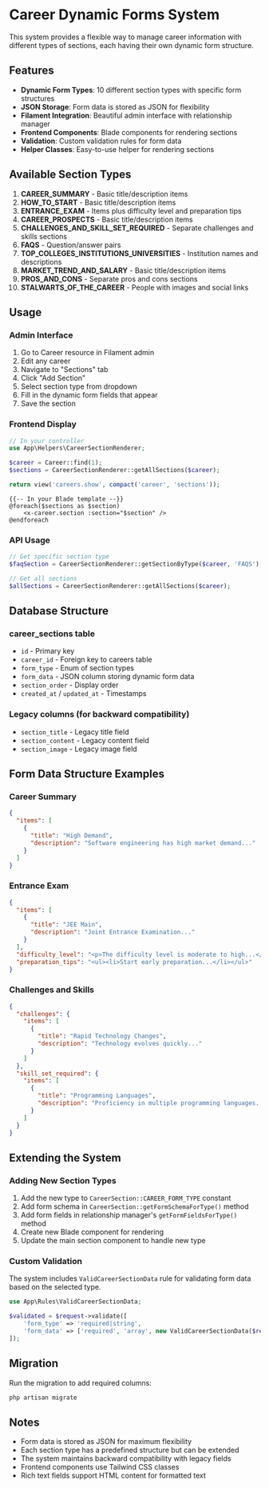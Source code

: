 # Career Dynamic Forms System

This system provides a flexible way to manage career information with different types of sections, each having their own dynamic form structure.

## Features

- **Dynamic Form Types**: 10 different section types with specific form structures
- **JSON Storage**: Form data is stored as JSON for flexibility
- **Filament Integration**: Beautiful admin interface with relationship manager
- **Frontend Components**: Blade components for rendering sections
- **Validation**: Custom validation rules for form data
- **Helper Classes**: Easy-to-use helper for rendering sections

## Available Section Types

1. **CAREER_SUMMARY** - Basic title/description items
2. **HOW_TO_START** - Basic title/description items
3. **ENTRANCE_EXAM** - Items plus difficulty level and preparation tips
4. **CAREER_PROSPECTS** - Basic title/description items
5. **CHALLENGES_AND_SKILL_SET_REQUIRED** - Separate challenges and skills sections
6. **FAQS** - Question/answer pairs
7. **TOP_COLLEGES_INSTITUTIONS_UNIVERSITIES** - Institution names and descriptions
8. **MARKET_TREND_AND_SALARY** - Basic title/description items
9. **PROS_AND_CONS** - Separate pros and cons sections
10. **STALWARTS_OF_THE_CAREER** - People with images and social links

## Usage

### Admin Interface

1. Go to Career resource in Filament admin
2. Edit any career
3. Navigate to "Sections" tab
4. Click "Add Section"
5. Select section type from dropdown
6. Fill in the dynamic form fields that appear
7. Save the section

### Frontend Display

```php
// In your controller
use App\Helpers\CareerSectionRenderer;

$career = Career::find(1);
$sections = CareerSectionRenderer::getAllSections($career);

return view('careers.show', compact('career', 'sections'));
```

```blade
{{-- In your Blade template --}}
@foreach($sections as $section)
    <x-career.section :section="$section" />
@endforeach
```

### API Usage

```php
// Get specific section type
$faqSection = CareerSectionRenderer::getSectionByType($career, 'FAQS');

// Get all sections
$allSections = CareerSectionRenderer::getAllSections($career);
```

## Database Structure

### career_sections table

- `id` - Primary key
- `career_id` - Foreign key to careers table
- `form_type` - Enum of section types
- `form_data` - JSON column storing dynamic form data
- `section_order` - Display order
- `created_at` / `updated_at` - Timestamps

### Legacy columns (for backward compatibility)

- `section_title` - Legacy title field
- `section_content` - Legacy content field
- `section_image` - Legacy image field

## Form Data Structure Examples

### Career Summary
```json
{
  "items": [
    {
      "title": "High Demand",
      "description": "Software engineering has high market demand..."
    }
  ]
}
```

### Entrance Exam
```json
{
  "items": [
    {
      "title": "JEE Main",
      "description": "Joint Entrance Examination..."
    }
  ],
  "difficulty_level": "<p>The difficulty level is moderate to high...</p>",
  "preparation_tips": "<ul><li>Start early preparation...</li></ul>"
}
```

### Challenges and Skills
```json
{
  "challenges": {
    "items": [
      {
        "title": "Rapid Technology Changes",
        "description": "Technology evolves quickly..."
      }
    ]
  },
  "skill_set_required": {
    "items": [
      {
        "title": "Programming Languages",
        "description": "Proficiency in multiple programming languages..."
      }
    ]
  }
}
```

## Extending the System

### Adding New Section Types

1. Add the new type to `CareerSection::CAREER_FORM_TYPE` constant
2. Add form schema in `CareerSection::getFormSchemaForType()` method
3. Add form fields in relationship manager's `getFormFieldsForType()` method
4. Create new Blade component for rendering
5. Update the main section component to handle new type

### Custom Validation

The system includes `ValidCareerSectionData` rule for validating form data based on the selected type.

```php
use App\Rules\ValidCareerSectionData;

$validated = $request->validate([
    'form_type' => 'required|string',
    'form_data' => ['required', 'array', new ValidCareerSectionData($request->form_type)],
]);
```

## Migration

Run the migration to add required columns:

```bash
php artisan migrate
```

## Notes

- Form data is stored as JSON for maximum flexibility
- Each section type has a predefined structure but can be extended
- The system maintains backward compatibility with legacy fields
- Frontend components use Tailwind CSS classes
- Rich text fields support HTML content for formatted text
